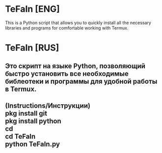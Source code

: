 # TeFaIn [ENG]
This is a Python script that allows you to quickly install all the necessary libraries and programs for comfortable working with Termux.
# TeFaIn [RUS]
Это скрипт на языке Python, позволяющий быстро установить все необходимые библеотеки и программы для удобной работы в Termux.
----------------------------------------------------------------------------------------------------------------------------------------
(Instructions/Инструкции)    
pkg install git     
pkg install python         
cd     
cd TeFaIn     
python TeFaIn.py     
----------------------------------------------------------------------------------------------------------------------------------------
